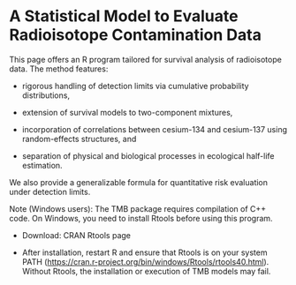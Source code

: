 # A Statistical Model to Evaluate Radioisotope Contamination Data

This page offers an R program tailored for survival analysis of radioisotope data. The method features:

- rigorous handling of detection limits via cumulative probability distributions,

- extension of survival models to two-component mixtures,

- incorporation of correlations between cesium-134 and cesium-137 using random-effects structures, and

- separation of physical and biological processes in ecological half-life estimation.

We also provide a generalizable formula for quantitative risk evaluation under detection limits.

Note (Windows users):
The TMB package requires compilation of C++ code. On Windows, you need to install Rtools before using this program.

- Download: CRAN Rtools page

- After installation, restart R and ensure that Rtools is on your system PATH (https://cran.r-project.org/bin/windows/Rtools/rtools40.html). <br> Without Rtools, the installation or execution of TMB models may fail.

